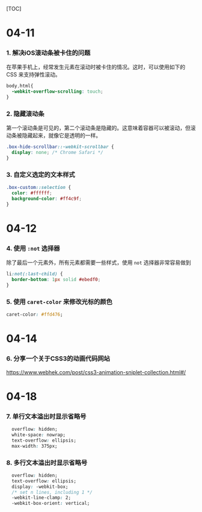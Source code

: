 [TOC]



# 04-11

### 1. 解决iOS滚动条被卡住的问题

在苹果手机上，经常发生元素在滚动时被卡住的情况。这时，可以使用如下的 CSS 来支持弹性滚动。

```css
body,html{
  -webkit-overflow-scrolling: touch;
}
```

### 2. 隐藏滚动条

第一个滚动条是可见的，第二个滚动条是隐藏的。这意味着容器可以被滚动，但滚动条被隐藏起来，就像它是透明的一样。

```css
.box-hide-scrollbar::-webkit-scrollbar {
  display: none; /* Chrome Safari */
}
```

### 3. 自定义选定的文本样式

```css
.box-custom::selection {
  color: #ffffff;
  background-color: #ff4c9f;
}
```



# 04-12

### 4. 使用 `:not` 选择器

除了最后一个元素外，所有元素都需要一些样式，使用 `not` 选择器非常容易做到

```css
li:not(:last-child) {
  border-bottom: 1px solid #ebedf0;
}
```

### 5. 使用 `caret-color` 来修改光标的颜色

```css
caret-color: #ffd476;
```



# 04-14

### 6. 分享一个关于CSS3的动画代码网站

https://www.webhek.com/post/css3-animation-sniplet-collection.html#/



# 04-18

### 7. 单行文本溢出时显示省略号

```css
  overflow: hidden;
  white-space: nowrap;
  text-overflow: ellipsis;
  max-width: 375px;
```

### 8. 多行文本溢出时显示省略号

```css
  overflow: hidden;
  text-overflow: ellipsis;
  display: -webkit-box;
  /* set n lines, including 1 */
  -webkit-line-clamp: 2;
  -webkit-box-orient: vertical;
```

